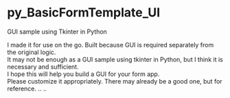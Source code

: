 # py_BasicFormTemplate_UI
GUI sample using Tkinter in Python


 I made it for use on the go. Built because GUI is required separately from the original logic.  
It may not be enough as a GUI sample using tkinter in Python, but I think it is necessary and sufficient.  
I hope this will help you build a GUI for your form app.  
Please customize it appropriately. There may already be a good one, but for reference. .. ..  



